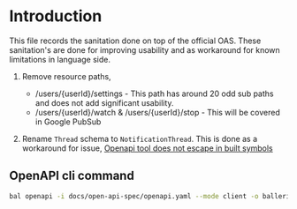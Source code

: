# Introduction

This file records the sanitation done on top of the official OAS. These sanitation's are done for improving usability and as workaround for known limitations in language side.

1. Remove resource paths,
    * /users/{userId}/settings - This path has around 20 odd sub paths and does not add significant usability.
    * /users/{userId}/watch & /users/{userId}/stop - This will be covered in Google PubSub

2. Rename `Thread` schema to `NotificationThread`. This is done as a workaround for issue, [Openapi tool does not escape in built symbols](https://github.com/ballerina-platform/ballerina-standard-library/issues/5067)

## OpenAPI cli command

```bash
bal openapi -i docs/open-api-spec/openapi.yaml --mode client -o ballerina/modules/oas
```

